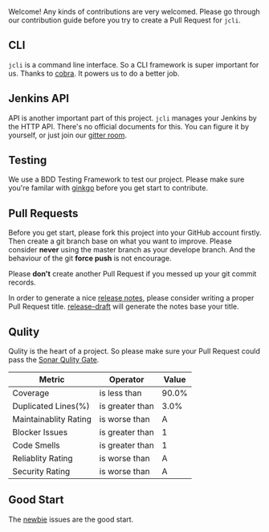 Welcome! Any kinds of contributions are very welcomed. Please go through our contribution
guide before you try to create a Pull Request for `jcli`.

## CLI

`jcli` is a command line interface. So a CLI framework is super important for us. Thanks to 
[cobra](https://github.com/spf13/cobra). It powers us to do a better job.

## Jenkins API

API is another important part of this project. `jcli` manages your Jenkins by the HTTP API.
There's no official documents for this. You can figure it by yourself, or just join our
[gitter room](https://gitter.im/jenkinsci/jenkins-cli).

## Testing

We use a BDD Testing Framework to test our project. Please make sure you're familar
with [ginkgo](https://github.com/onsi/ginkgo) before you get start to contribute.

## Pull Requests

Before you get start, please fork this project into your GitHub account firstly. Then
create a git branch base on what you want to improve. Please consider **never** using
the master branch as your develope branch. And the behaviour of the git **force push** is not
encourage.

Please **don't** create another Pull Request if you messed up your git commit records.

In order to generate a nice [release notes](https://github.com/jenkins-zh/jenkins-cli/releases),
please consider writing a proper Pull Request title.
[release-draft](https://github.com/toolmantim/release-drafter) will generate the notes base your title.

## Qulity

Qulity is the heart of a project. So please make sure your Pull Request could pass the
[Sonar Qulity Gate](https://sonarcloud.io/dashboard?id=jenkins-zh_jenkins-cli).

|Metric|Operator|Value|
|---|---|---|
|Coverage|is less than|90.0%|
|Duplicated Lines(%)|is greater than|3.0%|
|Maintainablity Rating|is worse than|A|
|Blocker Issues|is greater than|1|
|Code Smells|is greater than|1|
|Reliablity Rating|is worse than|A|
|Security Rating|is worse than|A|

## Good Start

The [newbie](https://github.com/jenkins-zh/jenkins-cli/issues?q=is%3Aissue+is%3Aopen+label%3Anewbie) issues
are the good start.
